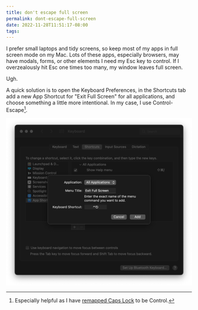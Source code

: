 ```yaml
---
title: don't escape full screen
permalink: dont-escape-full-screen
date: 2022-11-28T11:51:17-08:00
tags:
---
```


I prefer small laptops and tidy screens, so keep most of my apps in full screen
mode on my Mac. Lots of these apps, especially browsers, may have modals, forms,
or other elements I need my Esc key to control. If I overzealously hit Esc one
times too many, my window leaves full screen.

Ugh.

A quick solution is to open the Keyboard Preferences, in the Shortcuts tab add a
new App Shortcut for "Exit Full Screen" for all applications, and choose
something a little more intentional. In my case, I use Control-Escape[^1].

![Screen Shot 2022-11-28 at 11.47.16 AM](../media/37edfc1b13554f26.png)

[^1]:
    Especially helpful as I have
    [remapped Caps Lock](https://leebyron.com/til/remap-caps-lock/) to be
    Control.
